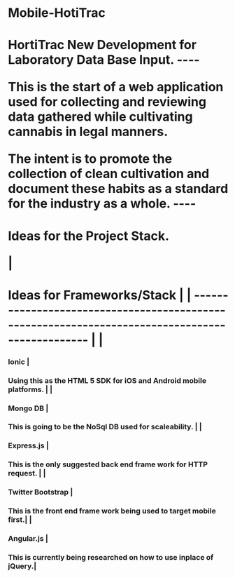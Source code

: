 # Mobile-HotiTrac
<h1>HortiTrac
New Development for Laboratory Data Base Input.
----
<p>This is the start of a web application used for collecting and reviewing data gathered while cultivating cannabis in legal manners.
<p>The intent is to promote the collection of clean cultivation and document these habits as a standard for the industry as a whole.
----
<h1>Ideas for the Project Stack.
<p>
| <h1> Ideas for Frameworks/Stack                                                                  |
| ------------------------------------------------------------------------------------------------ |
| <h3>Ionic              | <h3> Using this as the HTML 5 SDK for iOS and Android mobile platforms. |
| <h3>Mongo DB           | <h3> This is going to be the NoSql DB used for scaleability.            |
| <h3>Express.js         | <h3> This is the only suggested back end frame work for HTTP request.   |
| <h3>Twitter Bootstrap  | <h3> This is the front end frame work being used to target mobile first.|
| <h3> Angular.js        | <h3> This is currently being researched on how to use inplace of jQuery.|
